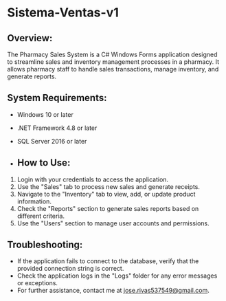 # Sistema-Ventas-v1

## Overview:
The Pharmacy Sales System is a C# Windows Forms application designed to streamline sales and inventory management processes in a pharmacy. 
It allows pharmacy staff to handle sales transactions, manage inventory, and generate reports.

## System Requirements:
- Windows 10 or later
- .NET Framework 4.8 or later
- SQL Server 2016 or later

- ## How to Use:
1. Login with your credentials to access the application.
2. Use the "Sales" tab to process new sales and generate receipts.
3. Navigate to the "Inventory" tab to view, add, or update product information.
4. Check the "Reports" section to generate sales reports based on different criteria.
5. Use the "Users" section to manage user accounts and permissions.

## Troubleshooting:
- If the application fails to connect to the database, verify that the provided connection string is correct.
- Check the application logs in the "Logs" folder for any error messages or exceptions.
- For further assistance, contact me at jose.rivas537549@gmail.com.
